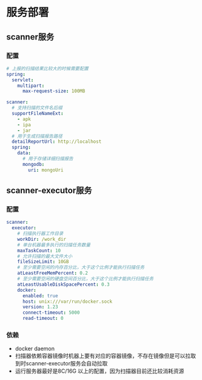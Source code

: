 # 服务部署

## scanner服务

### 配置

```yaml
# 上报的扫描结果比较大的时候需要配置
spring:
  servlet:
    multipart:
      max-request-size: 100MB

scanner:
  # 支持扫描的文件名后缀
  supportFileNameExt:
    - apk
    - ipa
    - jar
  # 用于生成扫描报告路径
  detailReportUrl: http://localhost
  spring:
    data:
      # 用于存储详细扫描报告
      mongodb:
        uri: mongoUri
```

## scanner-executor服务

### 配置

```yaml
scanner:
  executor:
    # 扫描执行器工作目录
    workDir: /work_dir
    # 单台机器最多执行的扫描任务数量
    maxTaskCount: 10
    # 允许扫描的最大文件大小
    fileSizeLimit: 10GB
    # 至少需要空闲的内存百分比，大于这个比例才能执行扫描任务
    atLeastFreeMemPercent: 0.2
    # 至少需要空闲的硬盘空间百分比，大于这个比例才能执行扫描任务
    atLeastUsableDiskSpacePercent: 0.3
    docker:
      enabled: true
      host: unix:///var/run/docker.sock
      version: 1.23
      connect-timeout: 5000
      read-timeout: 0
```

### 依赖

- docker daemon
- 扫描器依赖容器镜像时机器上要有对应的容器镜像，不存在镜像但是可以拉取到时scanner-executor服务会自动拉取
- 运行服务器最好是8C/16G 以上的配置，因为扫描器目前还比较消耗资源
